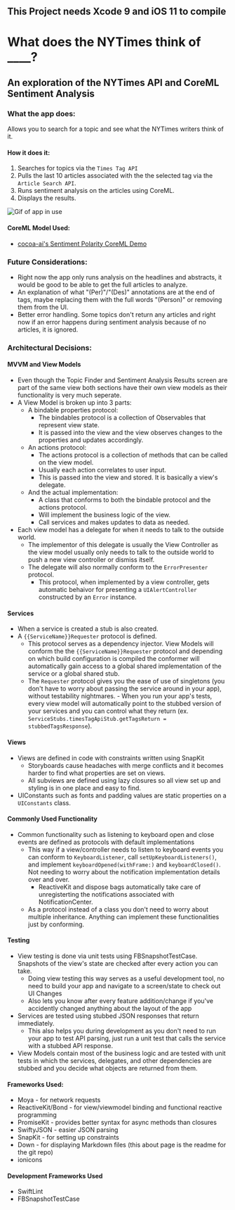## **This Project needs Xcode 9 and iOS 11 to compile**
# What does the NYTimes think of ____?
## An exploration of the NYTimes API and CoreML Sentiment Analysis

### What the app does:
Allows you to search for a topic and see what the NYTimes writers think of it.
#### How it does it:
1. Searches for topics via the `Times Tag API`
2. Pulls the last 10 articles associated with the the selected tag via the `Article Search API`.
3. Runs sentiment analysis on the articles using CoreML.
4. Displays the results.

![Gif of app in use](https://github.com/ahartwel/What-Does-The-New-York-Times-Think-Of-/blob/master/appgif.gif?raw=true)

#### CoreML Model Used:
- [cocoa-ai's Sentiment Polarity CoreML Demo](https://github.com/cocoa-ai/SentimentCoreMLDemo)

### Future Considerations:
- Right now the app only runs analysis on the headlines and abstracts, it would be good to be able to get the full articles to analyze.
- An explanation of what "(Per)"/"(Des)" annotations are at the end of tags, maybe replacing them with the full words "(Person)" or removing them from the UI.
- Better error handling. Some topics don't return any articles and right now if an error happens during sentiment analysis because of no articles, it is ignored.

### Architectural Decisions:
#### MVVM and View Models
- Even though the Topic Finder and Sentiment Analysis Results screen are part of the same view both sections have their own view models as their functionality is very much seperate.
- A View Model is broken up into 3 parts:
    - A bindable properties protocol:
        - The bindables protocol is a collection of Observables that represent view state.
        - It is passed into the view and the view observes changes to the properties and updates accordingly.
    - An actions protocol:
        - The actions protocol is a collection of methods that can be called on the view model.
        - Usually each action correlates to user input.
        - This is passed into the view and stored. It is basically a view's delegate.
    - And the actual implementation:
        - A class that conforms to both the bindable protocol and the actions protocol.
        - Will implement the business logic of the view.
        - Call services and makes updates to data as needed.
- Each view model has a delegate for when it needs to talk to the outside world.
    - The implementor of this delegate is usually the View Controller as the view model usually only needs to talk to the outside world to push a new view controller or dismiss itself.
    - The delegate will also normally conform to the `ErrorPresenter` protocol.
        - This protocol, when implemented by a view controller, gets automatic behaivor for presenting a `UIAlertController` constructed by an `Error` instance.

#### Services
- When a service is created a stub is also created.
- A `{{ServiceName}}Requester` protocol is defined.
    - This protocol serves as a dependency injector. View Models will conform the the  `{{ServiceName}}Requester` protocol and depending on which build configuration is compiled the conformer will automatically gain access to a global shared implementation of the service or a global shared stub.
    - The `Requester` protocol gives you the ease of use of singletons (you don't have to worry about passing the service around in your app), without testability nightmares. 	- When you run your app's tests, every view model will automatically point to the stubbed version of your services and you can control what they return (ex. `ServiceStubs.timesTagApiStub.getTagsReturn = stubbedTagsResponse`).

#### Views
- Views are defined in code with constraints written using SnapKit
    - Storyboards cause headaches with merge conflicts and it becomes harder to find what properties are set on views.
    - All subviews are defined using lazy closures so all view set up and styling is in one place and easy to find.
- UIConstants such as fonts and padding values are static properties on a `UIConstants` class.

#### Commonly Used Functionality
- Common functionality such as listening to keyboard open and close events are defined as protocols with default implementations
    - This way if a view/controller needs to listen to keyboard events you can conform to `KeyboardListener`, call `setUpKeyboardListeners()`, and implement `keyboardOpened(withFrame:)` and  `keyboardClosed()`. Not needing to worry about the notification implementation details over and over.
        - ReactiveKit and dispose bags automatically take care of unregisterting the notifications associated with NotificationCenter.
    - As a protocol instead of a class you don't need to worry about multiple inheritance. Anything can implement these functionalities just by conforming.

#### Testing
- View testing is done via unit tests using FBSnapshotTestCase. Snapshots of the view's state are checked after every action you can take.
    - Doing view testing this way serves as a useful development tool, no need to build your app and navigate to a screen/state to check out UI Changes
    - Also lets you know after every feature addition/change if you've accidently changed anything about the layout of the app
- Services are tested using stubbed JSON responses that return immediately.
    - This also helps you during development as you don't need to run your app to test API parsing, just run a unit test that calls the service with a stubbed API response.
- View Models contain most of the business logic and are tested with unit tests in which the services, delegates, and other dependencies are stubbed and you decide what objects are returned from them.
    
#### Frameworks Used:
- Moya - for network requests
- ReactiveKit/Bond - for view/viewmodel binding and functional reactive programming
- PromiseKit - provides better syntax for async methods than closures
- SwiftyJSON - easier JSON parsing
- SnapKit - for setting up constraints
- Down - for displaying Markdown files (this about page is the readme for the git repo)
- ionicons

#### Development Frameworks Used
- SwiftLint
- FBSnapshotTestCase


